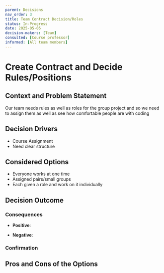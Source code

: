```yaml
---
parent: Decisions
nav_order: 3
title: Team Contract Decision/Roles
status: In-Progress
date: 2025-05-05
decision-makers: [Team]
consulted: [Course professor]
informed: [All team members]
---
```


# Create Contract and Decide Rules/Positions

## Context and Problem Statement

Our team needs rules as well as roles for the group project and so we need to assign them as well as see how comfortable people are with coding

## Decision Drivers

* Course Assignment
* Need clear structure


## Considered Options

* Everyone works at one time
* Assigned pairs/small groups
* Each given a role and work on it individually

## Decision Outcome


### Consequences

* **Positive**:  

* **Negative**:  

### Confirmation

## Pros and Cons of the Options
